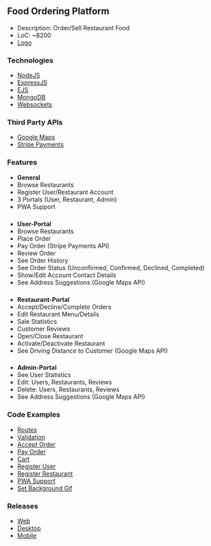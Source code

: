 ## Food Ordering Platform
- Description: Order/Sell Restaurant Food
- LoC: ~8200
- [Logo](https://github.com/Sinc0/NodeFoodOrderingPlatform/blob/master/public/icon.png)

### Technologies
- [NodeJS](https://www.nodejs.org)
- [ExpressJS](https://www.npmjs.com/package/express)
- [EJS](https://www.npmjs.com/package/ejs)
- [MongoDB](https://www.npmjs.com/package/mongodb)
- [Websockets](https://www.npmjs.com/package/ws)

### Third Party APIs
- [Google Maps](https://developers.google.com/maps)
- [Stripe Payments](https://stripe.com/payments)

### Features
- **General**
- Browse Restaurants
- Register User/Restaurant Account
- 3 Portals (User, Restaurant, Admin)
- PWA Support
###
- **User-Portal** 
- Browse Restaurants
- Place Order
- Pay Order (Stripe Payments API)
- Review Order
- See Order History
- See Order Status (Unconfirmed, Confirmed, Declined, Completed)
- Show/Edit Account Contact Details
- See Address Suggestions (Google Maps API)
###
- **Restaurant-Portal**
- Accept/Decline/Complete Orders
- Edit Restaurant Menu/Details
- Sale Statistics
- Customer Reviews
- Open/Close Restaurant
- Activate/Deactivate Restaurant
- See Driving Distance to Customer (Google Maps API)
###
- **Admin-Portal** 
- See User Statistics
- Edit: Users, Restaurants, Reviews
- Delete: Users, Restaurants, Reviews
- See Address Suggestions (Google Maps API)

### Code Examples
- [Routes](https://github.com/Sinc0/NodeFoodOrderingPlatform/blob/master/routes.js)
- [Validation](https://github.com/Sinc0/NodeFoodOrderingPlatform/blob/master/validation.js)
- [Accept Order](https://github.com/Sinc0/NodeFoodOrderingPlatform/blob/master/controllers/portal.js#L283-L297)
- [Pay Order](https://github.com/Sinc0/NodeFoodOrderingPlatform/blob/master/controllers/user.js#L624-L648)
- [Cart](https://github.com/Sinc0/NodeFoodOrderingPlatform/blob/master/views/user-restaurant-detail.ejs#L32-L301)
- [Register User](https://github.com/Sinc0/NodeFoodOrderingPlatform/blob/master/controllers/user.js#L486-L524)
- [Register Restaurant](https://github.com/Sinc0/NodeFoodOrderingPlatform/blob/master/controllers/user.js#L527-L574)
- [PWA Support](https://github.com/Sinc0/NodeFoodOrderingPlatform/tree/master/public/pwa)
- [Set Background Gif](https://github.com/Sinc0/NodeFoodOrderingPlatform/blob/master/views/user-index.ejs#L19-L31)

### Releases
- [Web](https://node-fop.herokuapp.com/)
- [Desktop]()
- [Mobile]()
